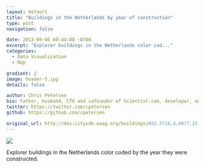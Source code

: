 ```yaml
---
layout: default
title: "Buildings in the Netherlands by year of construction"
type: post
navigation: false

date: 2013-09-06 00:44:08 -0700
excerpt: "Explorer buildings in the Netherlands color cod..."
categories:
  - Data Visualization
  - Map

gradient: 2
image: header-5.jpg
details: false

author: Chris Petersen
bio: Father, husband, CTO and cofounder of Scientist.com, developer, entrepreneur and technologist.
twitter: https://twitter.com/cpetersen
github: https://github.com/cpetersen

original_url: http://dev.citysdk.waag.org/buildings/#52.3716,4.8977,15
---
```



  ![](/assets/import/aed69b5b7ab2c20f025ebd3a2e3cc7d2.png)  

 Explorer buildings in the Netherlands color coded by the year they were constructed.

